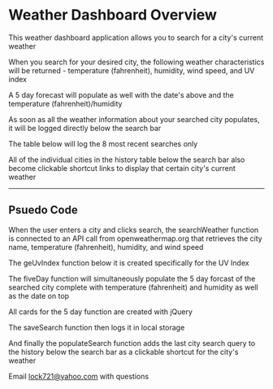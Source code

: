 # Weather Dashboard Overview

This weather dashboard application allows you to search for a city's current weather

When you search for your desired city, the following weather characteristics will be returned - temperature (fahrenheit), humidity, wind speed, and UV index

A 5 day forecast will populate as well with the date's above and the temperature (fahrenheit)/humidity

As soon as all the weather information about your searched city populates, it will be logged directly below the search bar 

The table below will log the 8 most recent searches only

All of the individual cities in the history table below the search bar also become clickable shortcut links to display that certain city's current weather

------------------------------------------------

## Psuedo Code

When the user enters a city and clicks search, the searchWeather function is connected to an API call from openweathermap.org that retrieves the city name, temperature (fahrenheit), humidity, and wind speed 

The geUvIndex function below it is created specifically for the UV Index

The fiveDay function will simultaneously populate the 5 day forcast of the searched city complete with temperature (fahrenheit) and humidity as well as the date on top

All cards for the 5 day function are created with jQuery 

The saveSearch function then logs it in local storage 

And finally the populateSearch function adds the last city search query to the history below the search bar as a clickable shortcut for the city's weather 

Email lock721@yahoo.com with questions 


